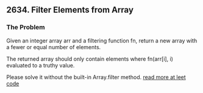 ## 2634. Filter Elements from Array

### The Problem

Given an integer array arr and a filtering function fn, return a new array with a fewer or equal number of elements.

The returned array should only contain elements where fn(arr[i], i) evaluated to a truthy value.

Please solve it without the built-in Array.filter method.
[read more at leet code](https://leetcode.com/problems/filter-elements-from-array/description/)
